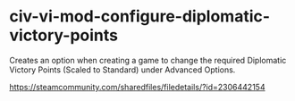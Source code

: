 # civ-vi-mod-configure-diplomatic-victory-points
Creates an option when creating a game to change the required Diplomatic Victory Points (Scaled to Standard) under Advanced Options.

https://steamcommunity.com/sharedfiles/filedetails/?id=2306442154
